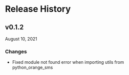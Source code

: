# Release History 

## v0.1.2

August 10, 2021

### Changes

* Fixed module not found error when importing utils from python_orange_sms